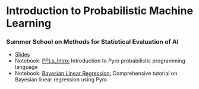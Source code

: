 # Introduction to Probabilistic Machine Learning 
### Summer School on Methods for Statistical Evaluation of AI


* [Slides](https://github.com/PGM-Lab/2025-MSE-AI/raw/main/slides/2025_SummerSchool_MSE_AI.pdf)
* Notebook: [PPLs_Intro:](https://colab.research.google.com/github/PGM-Lab/2025-MSE-AI/blob/main/notebooks/PPLs_Intro.ipynb) Introduction to Pyro probabilistic programming language
* Notebook: [Bayesian Linear Regression:](https://colab.research.google.com/github/PGM-Lab/2025-MSE-AI/blob/main/notebooks/BayesianLinearRegression.ipynb) Comprehensive tutorial on Bayesian linear regression using Pyro

